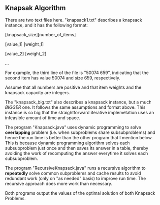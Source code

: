 **Knapsak Algorithm**
-------------------------------------------
There are two text files here. "knapsack1.txt" describes  a knapsack
instance, and it has the following format:

[knapsack_size][number_of_items]

[value_1] [weight_1]

[value_2] [weight_2]

...

For example, the third line of the file is "50074 659", indicating that
the second item has value 50074 and size 659, respectively.

Assume that all numbers are positive and that item weights and the
knapsack capacity are integers.

The "knapsack_big.txt" also describes a knapsack instance, but a much
*BIGGER* one. It follows the same assumptions and format above. This
instance is so big that the straightforward iterative implemetation uses
an infeasible amount of time and space. 

The program "Knapsack.java" uses dynamic programming to solve
**overlapping** problem (i.e. when subproblems share subsubproblems) and hence the run time is better than the other program that I
mention below. This is because dynamic programming algorithm solves each
subsubproblem just once and then saves its answer in a table, thereby
avoiding the work of recomputing the answer everytime it solves each subsubproblem.


The program "RecursiveKnapsack.java" runs a recursive algorithm to
**repeatedly** solve common subproblems and cache results to avoid redundant work (only on "as
needed" basis) to improve run time. The recursive approach does more
work than necessary.

Both programs output the values of the optimal solution of both Knapsack Problems. 


